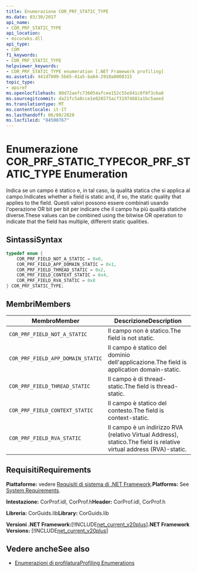 ```yaml
---
title: Enumerazione COR_PRF_STATIC_TYPE
ms.date: 03/30/2017
api_name:
- COR_PRF_STATIC_TYPE
api_location:
- mscorwks.dll
api_type:
- COM
f1_keywords:
- COR_PRF_STATIC_TYPE
helpviewer_keywords:
- COR_PRF_STATIC_TYPE enumeration [.NET Framework profiling]
ms.assetid: 441d7809-5b65-41a5-ba64-2910a8008315
topic_type:
- apiref
ms.openlocfilehash: 80d72aefc736054afcee152c55e941c0f8f3c6a8
ms.sourcegitcommit: da21fc5a8cce1e028575acf31974681a1bc5aeed
ms.translationtype: MT
ms.contentlocale: it-IT
ms.lasthandoff: 06/08/2020
ms.locfileid: "84500767"
---
```

# <a name="cor_prf_static_type-enumeration"></a><span data-ttu-id="0b784-102">Enumerazione COR_PRF_STATIC_TYPE</span><span class="sxs-lookup"><span data-stu-id="0b784-102">COR_PRF_STATIC_TYPE Enumeration</span></span>
<span data-ttu-id="0b784-103">Indica se un campo è statico e, in tal caso, la qualità statica che si applica al campo.</span><span class="sxs-lookup"><span data-stu-id="0b784-103">Indicates whether a field is static and, if so, the static quality that applies to the field.</span></span> <span data-ttu-id="0b784-104">Questi valori possono essere combinati usando l'operazione OR bit per bit per indicare che il campo ha più qualità statiche diverse.</span><span class="sxs-lookup"><span data-stu-id="0b784-104">These values can be combined using the bitwise OR operation to indicate that the field has multiple, different static qualities.</span></span>  
  
## <a name="syntax"></a><span data-ttu-id="0b784-105">Sintassi</span><span class="sxs-lookup"><span data-stu-id="0b784-105">Syntax</span></span>  
  
```cpp  
typedef enum {  
    COR_PRF_FIELD_NOT_A_STATIC = 0x0,  
    COR_PRF_FIELD_APP_DOMAIN_STATIC = 0x1,  
    COR_PRF_FIELD_THREAD_STATIC = 0x2,  
    COR_PRF_FIELD_CONTEXT_STATIC = 0x4,  
    COR_PRF_FIELD_RVA_STATIC = 0x8  
} COR_PRF_STATIC_TYPE;  
```  
  
## <a name="members"></a><span data-ttu-id="0b784-106">Membri</span><span class="sxs-lookup"><span data-stu-id="0b784-106">Members</span></span>  
  
|<span data-ttu-id="0b784-107">Membro</span><span class="sxs-lookup"><span data-stu-id="0b784-107">Member</span></span>|<span data-ttu-id="0b784-108">Descrizione</span><span class="sxs-lookup"><span data-stu-id="0b784-108">Description</span></span>|  
|------------|-----------------|  
|`COR_PRF_FIELD_NOT_A_STATIC`|<span data-ttu-id="0b784-109">Il campo non è statico.</span><span class="sxs-lookup"><span data-stu-id="0b784-109">The field is not static.</span></span>|  
|`COR_PRF_FIELD_APP_DOMAIN_STATIC`|<span data-ttu-id="0b784-110">Il campo è statico del dominio dell'applicazione.</span><span class="sxs-lookup"><span data-stu-id="0b784-110">The field is application domain-static.</span></span>|  
|`COR_PRF_FIELD_THREAD_STATIC`|<span data-ttu-id="0b784-111">Il campo è di thread-static.</span><span class="sxs-lookup"><span data-stu-id="0b784-111">The field is thread-static.</span></span>|  
|`COR_PRF_FIELD_CONTEXT_STATIC`|<span data-ttu-id="0b784-112">Il campo è statico del contesto.</span><span class="sxs-lookup"><span data-stu-id="0b784-112">The field is context-static.</span></span>|  
|`COR_PRF_FIELD_RVA_STATIC`|<span data-ttu-id="0b784-113">Il campo è un indirizzo RVA (relativo Virtual Address), statico.</span><span class="sxs-lookup"><span data-stu-id="0b784-113">The field is relative virtual address (RVA)-static.</span></span>|  
  
## <a name="requirements"></a><span data-ttu-id="0b784-114">Requisiti</span><span class="sxs-lookup"><span data-stu-id="0b784-114">Requirements</span></span>  
 <span data-ttu-id="0b784-115">**Piattaforme:** vedere [Requisiti di sistema di .NET Framework](../../get-started/system-requirements.md).</span><span class="sxs-lookup"><span data-stu-id="0b784-115">**Platforms:** See [System Requirements](../../get-started/system-requirements.md).</span></span>  
  
 <span data-ttu-id="0b784-116">**Intestazione:** CorProf.idl, CorProf.h</span><span class="sxs-lookup"><span data-stu-id="0b784-116">**Header:** CorProf.idl, CorProf.h</span></span>  
  
 <span data-ttu-id="0b784-117">**Libreria:** CorGuids.lib</span><span class="sxs-lookup"><span data-stu-id="0b784-117">**Library:** CorGuids.lib</span></span>  
  
 <span data-ttu-id="0b784-118">**Versioni .NET Framework:**[!INCLUDE[net_current_v20plus](../../../../includes/net-current-v20plus-md.md)]</span><span class="sxs-lookup"><span data-stu-id="0b784-118">**.NET Framework Versions:** [!INCLUDE[net_current_v20plus](../../../../includes/net-current-v20plus-md.md)]</span></span>  
  
## <a name="see-also"></a><span data-ttu-id="0b784-119">Vedere anche</span><span class="sxs-lookup"><span data-stu-id="0b784-119">See also</span></span>

- [<span data-ttu-id="0b784-120">Enumerazioni di profilatura</span><span class="sxs-lookup"><span data-stu-id="0b784-120">Profiling Enumerations</span></span>](profiling-enumerations.md)
